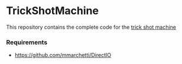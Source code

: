 # TrickShotMachine
This repository contains the complete code for the [trick shot machine](https://youtu.be/Mjwf1dPnljk)
### Requirements
- https://github.com/mmarchetti/DirectIO
